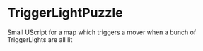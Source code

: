 # TriggerLightPuzzle
Small UScript for a map which triggers a mover when a bunch of TriggerLights are all lit
